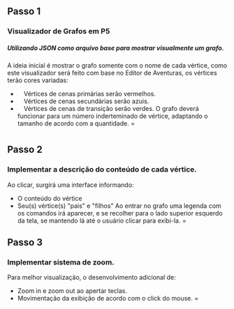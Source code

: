 ## Passo 1
### Visualizador de Grafos em P5
##### Utilizando JSON como arquivo base para mostrar visualmente um grafo.

A ideia inicial é mostrar o grafo somente com o nome de cada vértice, como este visualizador será feito com base no Editor de Aventuras, os vértices terão cores variadas:
  * <img width= 10 height = 10 src="https://images.emojiterra.com/google/noto-emoji/v2.034/512px/1f534.png" /> Vértices de cenas primárias serão vermelhos. 
  * <img width= 10 height = 10 src="https://images.emojiterra.com/google/android-nougat/512px/1f535.png" /> Vértices de cenas secundárias serão azuis.    
  * <img width= 10 height = 10 src="https://icones.pro/wp-content/uploads/2021/04/icone-cercle-rempli-vert.png" /> Vértices de cenas de transição serão verdes.
  O grafo deverá funcionar para um número inderteminado de vértice, adaptando o tamanho de acordo com a quantidade.
=
#
## Passo 2
### Implementar a descrição do conteúdo de cada vértice.
Ao clicar, surgirá uma interface informando:
  * O conteúdo do vértice
  * Seu(s) vértice(s) "pais" e "filhos"
Ao entrar no grafo uma legenda com os comandos irá aparecer, e se recolher para o lado superior esquerdo da tela, se mantendo lá até o usuário clicar para exibi-la.
=

## Passo 3
### Implementar sistema de zoom.
Para melhor visualização, o desenvolvimento adicional de: 
  * Zoom in e zoom out ao apertar teclas.
  * Movimentação da exibição de acordo com o click do mouse.
=
